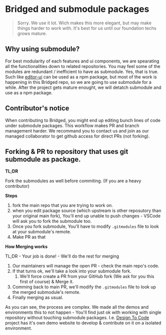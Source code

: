 # Bridged and submodule packages

> Sorry. We use it lot. Wich makes this more elegant, but may make things harder to work with. It's best for us until our foundation techs grows mature.



## Why using submodule?

For best modularity of each features and ui components, we are spearating all the functionalities down to related repositories. You may feel some of the modules are redundant / inefficient to have as submodule. Yes, that is true. Such like [editor-ui](https://github.com/bridgedxyz/reflect-editor-ui) can be used as a npm package, but most of the work is happening in this Bridged repo, so we are going to use submodule for a while. After the project gets mature enought, we will detatch submodule and use as a npm package.



## Contributor's notice

When contributing to Bridged, you might end up editing bunch lines of code under submodule packages. This workflow makes PR and branch management harder. We recommand you to contact us and join as our managed collaborator to get github access for direct PRs (not forking).



## Forking & PR to repository that uses git submodule as package.

**TL;DR**

Fork the submodules as well before commiting. (If you are a heavy contributor)

**Steps**

1. fork the main repo that you are trying to work on.
2. when you edit package source (which upstream is other reposutory than your original main fork), You'll end up unable to push changes - VSCode will ask you to fork the submodule too.
3. Once you fork submodule, You'll have to modify `.gitmodules` file to look at your submodule's remote.
4. Make PR as that

**How Merging works**

TL;DR - Your job is done! - We'll do the rest for merging

1. Our maintainers will manage the open PR - check the main repo's code.
2. If that turns ok, we'll take a look into your submodule fork.
   1. We'll force create a PR from your GitHub fork (We ask for you this first of course) & Merge it.
3. Comming back to main PR, we'll modify the `.gitmodules` file to look up the merged submodule's remote.
4. Finally merging as usual.

As you can see, the process are complex. We made all the demos and environments this to not happen - You'll find just ok with working with single repository without touching submodule packages. I.e. [Design To Code](https://github.com/bridgedxyz/design-to-code) project has it's own demo website to develop & contribute on it on a isolated environment.

